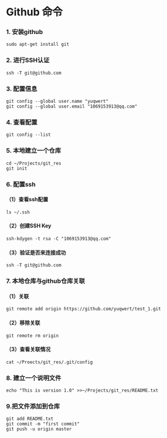 # Github 命令

### 1. 安装github
```
sudo apt-get install git
```

### 2. 进行SSH认证
```
ssh -T git@github.com
```

### 3. 配置信息

```
git config --global user.name "yuqwert"
git config --global user.email "1069153913@qq.com"
```

### 4. 查看配置
```
git config --list
```

### 5. 本地建立一个仓库
```
cd ~/Projects/git_res
git init
```

### 6. 配置ssh

#### （1）查看ssh配置
```
ls ~/.ssh
```
#### （2）创建SSH Key
```
ssh-kdygen -t rsa -C "1069153913@qq.com"
```

#### （3）验证是否来连接成功
```
ssh -T git@github.com
```

###  7. 本地仓库与github仓库关联
#### （1）关联
```
git remote add origin https://github.com/yuqwert/test_1.git
```
####  （2）移除关联
```
git remote rm origin
```
####  （3）查看关联情况
```
cat ~/Proects/git_res/.git/config
```
### 8. 建立一个说明文件
```
echo "This is version 1.0" >>~/Projects/git_res/README.txt
```

### 9.把文件添加到仓库
```
git add README.txt
git commit -m "first commit"
git push -u origin master
```










